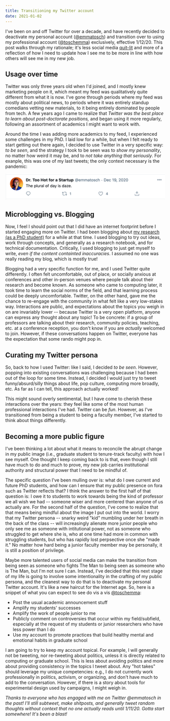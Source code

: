 ```yaml
---
title: Transitioning my Twitter account
date: 2021-01-02
---
```


I've been on and off Twitter for over
a decade, and have recently decided to deactivate my personal account ([@emmatosch](https://twitter.com/emmatosch)) and transition 
over to using my professional account ([@toschemma](https://twitter.com/toschemma)) exclusively, effective 1/12/20. This post walks through 
my rationale; it's less social media [quit-lit](https://www.theatlantic.com/entertainment/archive/2015/09/dont-quit-your-day-job/404671/) and more of a reflection of how I need to update how I see me to be more in line with how others will see me
in my new job.

<!-- more -->

## Usage over time
Twitter was only three years old when I'd joined, and I mostly knew marketing people on it, which meant my feed
was qualitatively quite different from what it is now. I've gone through periods where my feed was mostly about political news, 
to periods where it was entirely standup comedians vetting new materials, to it being entirely dominated by people from tech. 
A few years ago I came to realize that *Twitter was the best place to learn about post-doctorate positions,* and began using it
more regularly, following an assortment of academics I might want to work with. 

Around the time I was adding more academics to my feed, I experienced some challenges in my PhD. I laid low for a while, but 
when I felt ready to start getting out there again, I decided to use Twitter in a very specific way: _to be seen_, and the 
strategy I took to be seen was to _show my personality_, no matter how weird it may be, and to 
_not take anything that seriously_. For exanple, this was one of my last tweets; the only context necessary is the pandemic:

![The plural of day is daze.](../static/img/tweet.png)


## Microblogging vs. Blogging
Now, I feel I should point out that I did have an internet footprint before I started
engaging more on Twitter.
 I had been blogging about [my research (as a PhD student)](https://blog.emmatosch.com) for a while at that time. 
I used blogging to try out ideas, work through concepts, and generally as a research notebook, and for technical documentation.
Critically, I used blogging to just get myself to write, _even if the content containted inaccuracies_. 
I assumed no one was really reading my blog, which is mostly true!

Blogging had a very specific function for 
me, and I used Twitter quite differently. I often felt uncomfortable, out of place, or socially anxious at conferences and 
other in-person venues where people talk about their research and become known. As someone who came to computing later,
it took time to learn the social norms of the field, and that learning process could be deeply uncomfortable. 
Twitter, on the other 
hand, gave me the chance to re-engage with the community in what felt like a very low-stakes way. Interactions are public, 
and expectations about the topics you weigh in on are invariably lower -- because Twitter is a very open platform, anyone 
can express any thought about any topic! To be concrete: if a group of professors are talking about their research, community
policies, teaching, etc. at a conference reception, you don't know if you are _actually_ welcomed to join. However, if these 
conversations happen on Twitter, everyone has the expectation that some rando might pop in. 

## Curating my Twitter persona
So, back to how I used Twitter: like I said, I decided _to be seen_. 
However, popping into existing conversations was 
challenging because I had been out of the loop for some time. Instead, I decided I would just try to tweet funny/absurd/silly 
things about life, pop culture, computing more broadly, etc. As far as I can tell, this approach actually worked! 

This might sound overly sentimental, but I have come to cherish
these interactions over the years: they feel like some of the most human professional interactions I've had. Twitter can be 
_fun_. However, as I've transitioned from being a student to being a faculty member, I've started to think about things 
differently. 

## Becoming a more public figure
I've been thinking a lot about what it means to reconcile the abrupt change in my public image 
(i.e., graduate student to tenure-track faculty) with how I see myself. One thought I keep coming back to is that, even though I 
still have much to do and much to prove, my new job carries institutional authority and structural power that I need
to be mindful of. 

The specific question I've been mulling over is: what do I owe current and future PhD students, and how can I ensure
that my public presence on fora such as Twitter reflects that? I think the answer to the first half of that question is: 
I owe it to students to work towards being the kind of professor we all wish we had -- someone wiser and more centered
than anyone of us actually are. For the second half of the question, I've come to realize that that means being mindful
about the image I put out into the world.
I worry that my Twitter persona -- 
snarky weird "kid" mumbling under her breath in the back of the class -- will increasingly alienate more junior people who 
only see me as someone with intitutional power, not as someone who struggled to get where she is, who at one time had 
more in common with struggling students, but who has rapidly lost perpsective once she "made it." 
No matter how hard being a junior faculty member may be personally, it is still a position of privilege. 

Maybe more talented users of social media can make the transition from being seen as someone who fights The Man to
being seen as someone who is The Man, but I'm not sure I can. 
Instead, I've decided that this next stage of my life is going to involve some intentionality in the crafting of my
public persona, and the cleanest way to do that is to deactivate my personal Twitter account. It's like a new haircut
for the Internet age. So, here is a snippet of what you can expect to see do vis a vis [@toschemma](https://twitter.con/toschemma):

* Post the usual academic announcement stuff
* Amplify my students' successes 
* Amplify the work of people junior to me
* Publicly comment on controversies that occur within my field/subfield, especially at the request of my students or junior researchers who have less power than I do
* Use my account to promote practices that build healthy mental and emotional habits in graduate school

I am going to try to keep my account topical. For example, I will generally not be tweeting, nor re-tweeting about politics, 
unless it is directly related to computing or graduate school. 
This is less about avoiding politics and more about providing consistency in the topics I tweet about. Any 
"hot takes" should leverage my unique competencies: e.g., I do not currently work professionally in politics, activism, or 
organizing, and don't have much to add to the conversation. However, if there is a story about tools for experimental design
used by campaigns, I might weigh in.


_Thanks to everyone who has engaged with me on Twitter @emmatosch in the past! I'll still subtweet, make shitposts, and generally tweet random thoughts without context that no one actually reads until 1/11/20. Gotta start somewhere! It's been a blast!_
